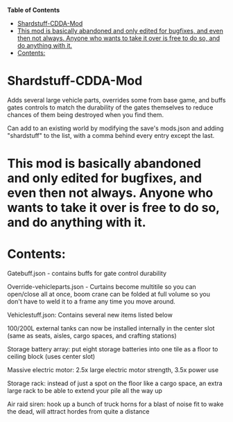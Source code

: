 <!-- START doctoc generated TOC please keep comment here to allow auto update -->
<!-- DON'T EDIT THIS SECTION, INSTEAD RE-RUN doctoc TO UPDATE -->
**Table of Contents**

- [Shardstuff-CDDA-Mod](#shardstuff-cdda-mod)
- [This mod is basically abandoned and only edited for bugfixes, and even then not always. Anyone who wants to take it over is free to do so, and do anything with it.](#this-mod-is-basically-abandoned-and-only-edited-for-bugfixes-and-even-then-not-always--anyone-who-wants-to-take-it-over-is-free-to-do-so-and-do-anything-with-it)
- [Contents:](#contents)

<!-- END doctoc generated TOC please keep comment here to allow auto update -->

# Shardstuff-CDDA-Mod

Adds several large vehicle parts, overrides some from base game, and buffs gates controls to match the durability of the
gates themselves to reduce chances of them being destroyed when you find them.

Can add to an existing world by modifying the save's mods.json and adding "shardstuff" to the list, with a comma behind
every entry except the last.

# This mod is basically abandoned and only edited for bugfixes, and even then not always. Anyone who wants to take it over is free to do so, and do anything with it.

# Contents:

Gatebuff.json - contains buffs for gate control durability

Override-vehicleparts.json - Curtains become multitile so you can open/close all at once, boom crane can be folded at
full volume so you don't have to weld it to a frame any time you move around.

Vehiclestuff.json: Contains several new items listed below

100/200L external tanks can now be installed internally in the center slot (same as seats, aisles, cargo spaces, and
crafting stations)

Storage battery array: put eight storage batteries into one tile as a floor to ceiling block (uses center slot)

Massive electric motor: 2.5x large electric motor strength, 3.5x power use

Storage rack: instead of just a spot on the floor like a cargo space, an extra large rack to be able to extend your pile
all the way up

Air raid siren: hook up a bunch of truck horns for a blast of noise fit to wake the dead, will attract hordes from quite
a distance
